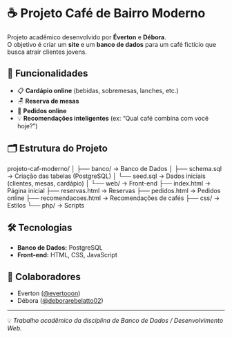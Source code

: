 # ☕ Projeto Café de Bairro Moderno

Projeto acadêmico desenvolvido por **Éverton** e **Débora**.  
O objetivo é criar um **site** e um **banco de dados** para um café fictício que busca atrair clientes jovens.  

## 🚀 Funcionalidades

- 📋 **Cardápio online** (bebidas, sobremesas, lanches, etc.)
- 🪑 **Reserva de mesas**
- 🛒 **Pedidos online**
- 💡 **Recomendações inteligentes** (ex: “Qual café combina com você hoje?”)

## 🗂 Estrutura do Projeto
projeto-caf-moderno/
│
├── banco/ → Banco de Dados
│ ├── schema.sql → Criação das tabelas (PostgreSQL)
│ └── seed.sql → Dados iniciais (clientes, mesas, cardápio)
│
└── web/ → Front-end
├── index.html → Página inicial
├── reservas.html → Reservas
├── pedidos.html → Pedidos online
├── recomendacoes.html → Recomendações de cafés
├── css/ → Estilos
└── php/ → Scripts


## 🛠 Tecnologias

- **Banco de Dados:** PostgreSQL  
- **Front-end:** HTML, CSS, JavaScript  

## 👥 Colaboradores

- Everton ([@evertooon](https://github.com/evertooon))  
- Débora ([@deborarebelatto02](https://github.com/deborarebelatto02))  

---

💡 *Trabalho acadêmico da disciplina de Banco de Dados / Desenvolvimento Web.*






